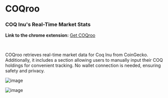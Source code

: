 <h1> COQroo </h1>
<h3> COQ Inu's Real-Time Market Stats </h3>

**Link to the chrome extension:** [Get COQroo](https://chromewebstore.google.com/detail/coqroo-coq-inus-real-time/mapeeoppfibhcbkhhigbjbidgbofifkn?hl=en&authuser=0)

<br>

COQroo retrieves real-time market data for Coq Inu from CoinGecko. Additionally, it includes a section allowing users to manually input their COQ holdings for convenient tracking. No wallet connection is needed, ensuring safety and privacy.

![image](https://github.com/rnrcs17/COQroo/assets/48846950/11bd57d0-3663-4f01-adc1-676b3d0387b5)

![image](https://github.com/rnrcs17/COQroo/assets/48846950/5180a7fe-769f-4b21-ad55-be747408ff4c)



